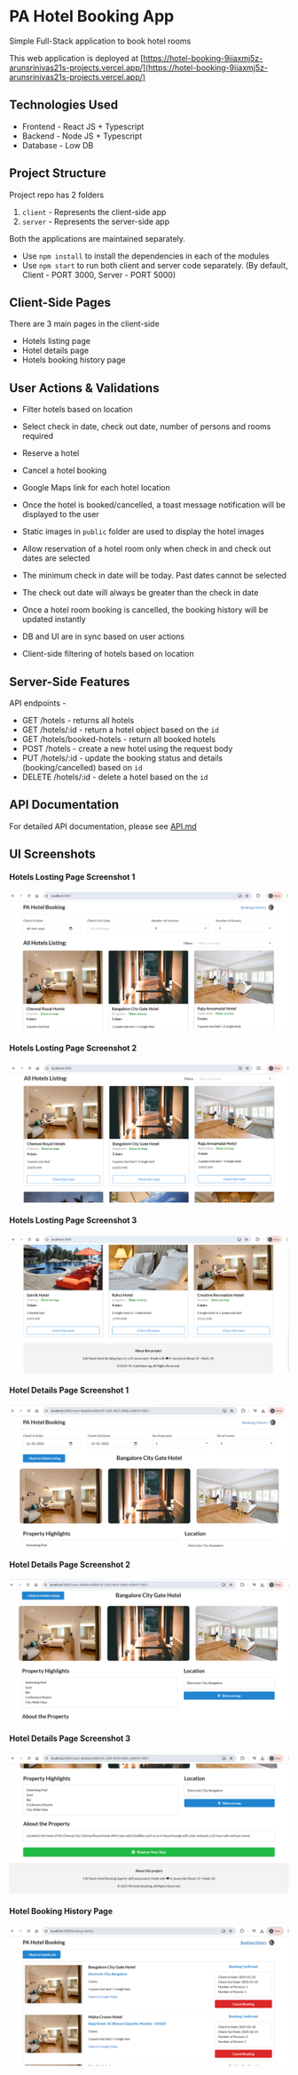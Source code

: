 # PA Hotel Booking App

Simple Full-Stack application to book hotel rooms

This web application is deployed at [https://hotel-booking-9iiaxmj5z-arunsrinivas21s-projects.vercel.app/](https://hotel-booking-9iiaxmj5z-arunsrinivas21s-projects.vercel.app/)

## Technologies Used

- Frontend - React JS + Typescript
- Backend - Node JS + Typescript
- Database - Low DB

## Project Structure 

Project repo has 2 folders 

1. `client` - Represents the client-side app
2. `server` - Represents the server-side app 

Both the applications are maintained separately. 

- Use `npm install` to install the dependencies in each of the modules 
- Use `npm start` to run both client and server code separately. (By default, Client - PORT 3000, Server - PORT 5000)

## Client-Side Pages 

There are 3 main pages in the client-side 

- Hotels listing page
- Hotel details page
- Hotels booking history page

## User Actions & Validations

- Filter hotels based on location
- Select check in date, check out date, number of persons and rooms required 
- Reserve a hotel 
- Cancel a hotel booking
- Google Maps link for each hotel location
- Once the hotel is booked/cancelled, a toast message notification will be displayed to the user
- Static images in `public` folder are used to display the hotel images

- Allow reservation of a hotel room only when check in and check out dates are selected
- The minimum check in date will be today. Past dates cannot be selected
- The check out date will always be greater than the check in date 
- Once a hotel room booking is cancelled, the booking history will be updated instantly
- DB and UI are in sync based on user actions
- Client-side filtering of hotels based on location

## Server-Side Features 

API endpoints - 

- GET /hotels - returns all hotels 
- GET /hotels/:id - return a hotel object based on the `id`
- GET /hotels/booked-hotels - return all booked hotels
- POST /hotels - create a new hotel using the request body 
- PUT /hotels/:id - update the booking status and details (booking/cancelled) based on `id`
- DELETE /hotels/:id - delete a hotel based on the `id`

## API Documentation

For detailed API documentation, please see [API.md](API.md)

## UI Screenshots 

#### Hotels Losting Page Screenshot 1 
![Home Page - 1](screenshots/hotels-listing-page-1.png)

#### Hotels Losting Page Screenshot 2
![Home Page - 2](screenshots/hotels-listing-page-2.png)

#### Hotels Losting Page Screenshot 3
![Home Page - 3](screenshots/hotels-listing-page-3.png)

#### Hotel Details Page Screenshot 1
![Hotel Details Page - 1](screenshots/hotel-details-page-1.png)

#### Hotel Details Page Screenshot 2
![Hotel Details Page - 2](screenshots/hotel-details-page-2.png)

#### Hotel Details Page Screenshot 3
![Hotel Details Page - 3](screenshots/hotel-details-page-3.png)

#### Hotel Booking History Page
![Hotel Booking History Page](screenshots/booking-history-page.png)

